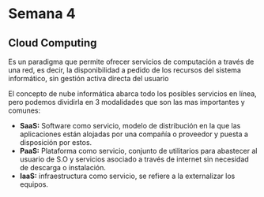 # Semana 4 

## Cloud Computing

Es un paradigma que permite ofrecer servicios de computación a través de una red, es decir, la disponibilidad a pedido de los recursos del sistema informático, sin gestión activa directa del usuario

El concepto de nube informática abarca todo los posibles servicios en línea, pero podemos dividirla en 3 modalidades que son las mas importantes y comunes:

- **SaaS:** Software como servicio, modelo de distribución en la que las aplicaciones están alojadas por una compañía o proveedor y puesta a disposición por estos.
- **PaaS:** Plataforma como servicio, conjunto de utilitarios para abastecer al usuario de S.O y servicios asociado a través de internet sin necesidad de descarga o instalación.
- **IaaS:** infraestructura como servicio, se refiere a la externalizar los equipos.

